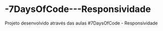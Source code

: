# -7DaysOfCode---Responsividade

Projeto desenvolvido através das aulas #7DaysOfCode - Responsividade
